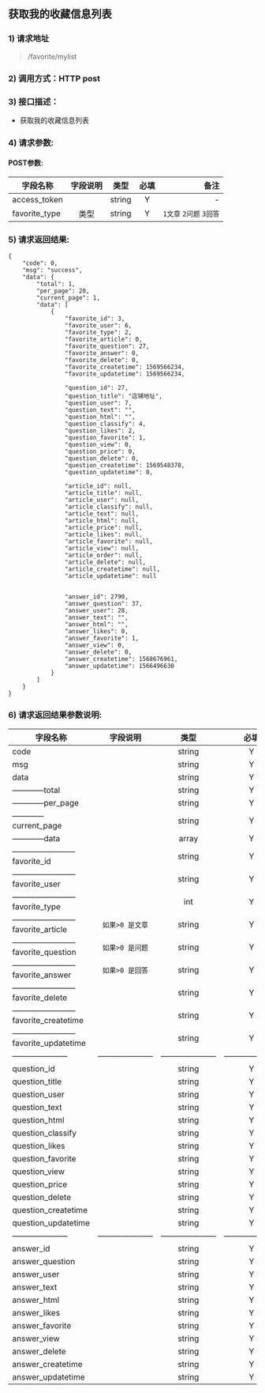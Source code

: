 ## 获取我的收藏信息列表

### 1) 请求地址

>/favorite/mylist

### 2) 调用方式：HTTP post

### 3) 接口描述：

* 获取我的收藏信息列表

### 4) 请求参数:


#### POST参数:
|字段名称       |字段说明         |类型            |必填            |备注     |
| -------------|:--------------:|:--------------:|:--------------:| ------:|
|access_token||string|Y|-|
|favorite_type|类型|string|Y|```1文章``` ```2问题``` ```3回答```|


### 5) 请求返回结果:

```
{
    "code": 0,
    "msg": "success",
    "data": {
        "total": 1,
        "per_page": 20,
        "current_page": 1,
        "data": [
            {
                "favorite_id": 3,
                "favorite_user": 6,
                "favorite_type": 2,
                "favorite_article": 0,
                "favorite_question": 27,
                "favorite_answer": 0,
                "favorite_delete": 0,
                "favorite_createtime": 1569566234,
                "favorite_updatetime": 1569566234,
                
                "question_id": 27,
                "question_title": "店铺地址",
                "question_user": 7,
                "question_text": "",
                "question_html": "",
                "question_classify": 4,
                "question_likes": 2,
                "question_favorite": 1,
                "question_view": 0,
                "question_price": 0,
                "question_delete": 0,
                "question_createtime": 1569548378,
                "question_updatetime": 0,
                
                "article_id": null,
                "article_title": null,
                "article_user": null,
                "article_classify": null,
                "article_text": null,
                "article_html": null,
                "article_price": null,
                "article_likes": null,
                "article_favorite": null,
                "article_view": null,
                "article_order": null,
                "article_delete": null,
                "article_createtime": null,
                "article_updatetime": null
                
                
                "answer_id": 2790,
                "answer_question": 37,
                "answer_user": 28,
                "answer_text": "",
                "answer_html": "",
                "answer_likes": 0,
                "answer_favorite": 1,
                "answer_view": 0,
                "answer_delete": 0,
                "answer_createtime": 1568676961,
                "answer_updatetime": 1566496630
            }
        ]
    }
}
```


### 6) 请求返回结果参数说明:
|字段名称       |字段说明         |类型            |必填            |备注     |
| -------------|:--------------:|:--------------:|:--------------:| ------:|
|code||string|Y|-|
|msg||string|Y|-|
|data||string|Y|-|
|————total||string|Y|-|
|————per_page||string|Y|-|
|————current_page||string|Y|-|
|————data||array|Y|-|
|————————favorite_id||string|Y|-|
|————————favorite_user||string|Y|-|
|————————favorite_type||int|Y|```1文章``` ```2问题``` ```3回答```|
|————————favorite_article|```如果>0 是文章```|string|Y|-|
|————————favorite_question|```如果>0 是问题```|string|Y|-|
|————————favorite_answer|```如果>0 是回答```|string|Y|-|
|————————favorite_delete||string|Y|-|
|————————favorite_createtime||string|Y|-|
|————————favorite_updatetime||string|Y|-|
|———————|———————|———————|———————|———————|
|question_id||string|Y|-|
|question_title||string|Y|-|
|question_user||string|Y|-|
|question_text||string|Y|-|
|question_html||string|Y|-|
|question_classify||string|Y|-|
|question_likes||string|Y|-|
|question_favorite||string|Y|-|
|question_view||string|Y|-|
|question_price||string|Y|-|
|question_delete||string|Y|-|
|question_createtime||string|Y|-|
|question_updatetime||string|Y|-|
|———————|———————|———————|———————|———————|
|answer_id||string|Y|-|
|answer_question||string|Y|-|
|answer_user||string|Y|-|
|answer_text||string|Y|-|
|answer_html||string|Y|-|
|answer_likes||string|Y|-|
|answer_favorite||string|Y|-|
|answer_view||string|Y|-|
|answer_delete||string|Y|-|
|answer_createtime||string|Y|-|
|answer_updatetime||string|Y|-|

